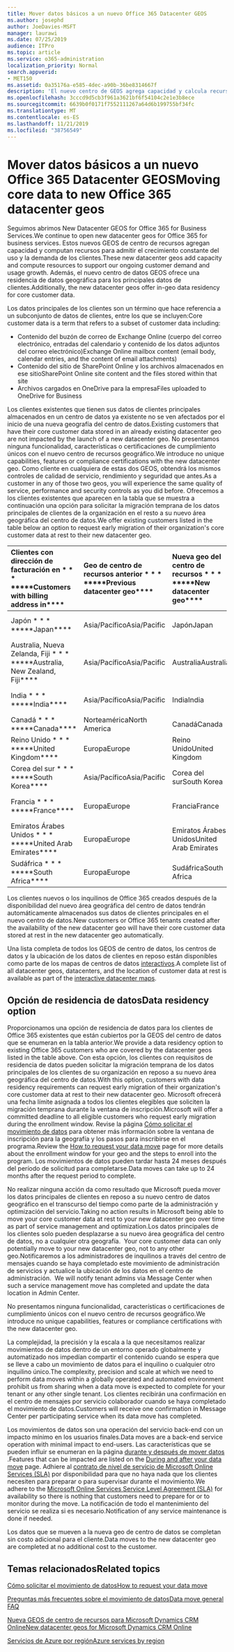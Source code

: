 ```yaml
---
title: Mover datos básicos a un nuevo Office 365 Datacenter GEOS
ms.author: josephd
author: JoeDavies-MSFT
manager: laurawi
ms.date: 07/25/2019
audience: ITPro
ms.topic: article
ms.service: o365-administration
localization_priority: Normal
search.appverid:
- MET150
ms.assetid: 0a35176a-e585-4dec-a90b-36be8314667f
description: 'El nuevo centro de GEOS agrega capacidad y calcula recursos para apoyar el crecimiento constante del uso y la demanda de los clientes. Además, el nuevo centro de datos GEOS ofrece una residencia de datos geográfica para los principales datos de clientes. Los datos principales de los clientes son un término que hace referencia a un subconjunto de los datos de clientes definidos en los términos de Microsoft Online Services: contenido del buzón de correo de Exchange Online (cuerpo del correo electrónico, entradas del calendario y contenido de los datos adjuntos del correo electrónico) y contenido del sitio de SharePoint Online y los archivos se almacenan en ese sitio y los archivos cargados en OneDrive para la empresa.'
ms.openlocfilehash: 3cccd9d5cb3f961a3621bf6f54104c2e1e3b8ece
ms.sourcegitcommit: 6639b0f0171f7552111267a64d6b199755bf34fc
ms.translationtype: MT
ms.contentlocale: es-ES
ms.lasthandoff: 11/21/2019
ms.locfileid: "38756549"
---
```

# <a name="moving-core-data-to-new-office-365-datacenter-geos"></a><span data-ttu-id="77129-105">Mover datos básicos a un nuevo Office 365 Datacenter GEOS</span><span class="sxs-lookup"><span data-stu-id="77129-105">Moving core data to new Office 365 datacenter geos</span></span>

<span data-ttu-id="77129-106">Seguimos abrimos New Datacenter GEOS for Office 365 for Business Services.</span><span class="sxs-lookup"><span data-stu-id="77129-106">We continue to open new datacenter geos for Office 365 for business services.</span></span> <span data-ttu-id="77129-107">Estos nuevos GEOS de centro de recursos agregan capacidad y computan recursos para admitir el crecimiento constante del uso y la demanda de los clientes.</span><span class="sxs-lookup"><span data-stu-id="77129-107">These new datacenter geos add capacity and compute resources to support our ongoing customer demand and usage growth.</span></span> <span data-ttu-id="77129-108">Además, el nuevo centro de datos GEOS ofrece una residencia de datos geográfica para los principales datos de clientes.</span><span class="sxs-lookup"><span data-stu-id="77129-108">Additionally, the new datacenter geos offer in-geo data residency for core customer data.</span></span> 

<span data-ttu-id="77129-109">Los datos principales de los clientes son un término que hace referencia a un subconjunto de datos de clientes, entre los que se incluyen:</span><span class="sxs-lookup"><span data-stu-id="77129-109">Core customer data is a term that refers to a subset of customer data including:</span></span> 
- <span data-ttu-id="77129-110">Contenido del buzón de correo de Exchange Online (cuerpo del correo electrónico, entradas del calendario y contenido de los datos adjuntos del correo electrónico)</span><span class="sxs-lookup"><span data-stu-id="77129-110">Exchange Online mailbox content (email body, calendar entries, and the content of email attachments)</span></span>
- <span data-ttu-id="77129-111">Contenido del sitio de SharePoint Online y los archivos almacenados en ese sitio</span><span class="sxs-lookup"><span data-stu-id="77129-111">SharePoint Online site content and the files stored within that site</span></span>
- <span data-ttu-id="77129-112">Archivos cargados en OneDrive para la empresa</span><span class="sxs-lookup"><span data-stu-id="77129-112">Files uploaded to OneDrive for Business</span></span> 
  
<span data-ttu-id="77129-113">Los clientes existentes que tienen sus datos de clientes principales almacenados en un centro de datos ya existente no se ven afectados por el inicio de una nueva geografía del centro de datos.</span><span class="sxs-lookup"><span data-stu-id="77129-113">Existing customers that have their core customer data stored in an already existing datacenter geo are not impacted by the launch of a new datacenter geo.</span></span> <span data-ttu-id="77129-114">No presentamos ninguna funcionalidad, características o certificaciones de cumplimiento únicos con el nuevo centro de recursos geográfico.</span><span class="sxs-lookup"><span data-stu-id="77129-114">We introduce no unique capabilities, features or compliance certifications with the new datacenter geo.</span></span> <span data-ttu-id="77129-115">Como cliente en cualquiera de estas dos GEOS, obtendrá los mismos controles de calidad de servicio, rendimiento y seguridad que antes.</span><span class="sxs-lookup"><span data-stu-id="77129-115">As a customer in any of those two geos, you will experience the same quality of service, performance and security controls as you did before.</span></span> <span data-ttu-id="77129-116">Ofrecemos a los clientes existentes que aparecen en la tabla que se muestra a continuación una opción para solicitar la migración temprana de los datos principales de clientes de la organización en el resto a su nuevo área geográfica del centro de datos.</span><span class="sxs-lookup"><span data-stu-id="77129-116">We offer existing customers listed in the table below an option to request early migration of their organization's core customer data at rest to their new datacenter geo.</span></span>
  
|<span data-ttu-id="77129-117">Clientes con dirección de facturación en \* \* \* \*</span><span class="sxs-lookup"><span data-stu-id="77129-117">\*\*\*\*Customers with billing address in\*\*\*\*</span></span>|<span data-ttu-id="77129-118">Geo de centro de recursos anterior \* \* \* \*</span><span class="sxs-lookup"><span data-stu-id="77129-118">\*\*\*\*Previous datacenter geo\*\*\*\*</span></span>|<span data-ttu-id="77129-119">Nueva geo del centro de recursos \* \* \* \*</span><span class="sxs-lookup"><span data-stu-id="77129-119">\*\*\*\*New datacenter geo\*\*\*\*</span></span>|<span data-ttu-id="77129-120">Geográfico disponible desde \* \* \* \*</span><span class="sxs-lookup"><span data-stu-id="77129-120">\*\*\*\*Geo available since\*\*\*\*</span></span>|
|:-----|:-----|:-----|:-----|
|<span data-ttu-id="77129-121">Japón \* \* \* \*</span><span class="sxs-lookup"><span data-stu-id="77129-121">\*\*\*\*Japan\*\*\*\*</span></span>| <span data-ttu-id="77129-122">Asia/Pacífico</span><span class="sxs-lookup"><span data-stu-id="77129-122">Asia/Pacific</span></span> | <span data-ttu-id="77129-123">Japón</span><span class="sxs-lookup"><span data-stu-id="77129-123">Japan</span></span> | <span data-ttu-id="77129-124">Diciembre de 2014</span><span class="sxs-lookup"><span data-stu-id="77129-124">December 2014</span></span> |
|<span data-ttu-id="77129-125">Australia, Nueva Zelanda, Fiji \* \* \* \*</span><span class="sxs-lookup"><span data-stu-id="77129-125">\*\*\*\*Australia, New Zealand, Fiji\*\*\*\*</span></span>| <span data-ttu-id="77129-126">Asia/Pacífico</span><span class="sxs-lookup"><span data-stu-id="77129-126">Asia/Pacific</span></span> | <span data-ttu-id="77129-127">Australia</span><span class="sxs-lookup"><span data-stu-id="77129-127">Australia</span></span> | <span data-ttu-id="77129-128">Marzo de 2015</span><span class="sxs-lookup"><span data-stu-id="77129-128">March 2015</span></span> |
|<span data-ttu-id="77129-129">India \* \* \* \*</span><span class="sxs-lookup"><span data-stu-id="77129-129">\*\*\*\*India\*\*\*\*</span></span>| <span data-ttu-id="77129-130">Asia/Pacífico</span><span class="sxs-lookup"><span data-stu-id="77129-130">Asia/Pacific</span></span> | <span data-ttu-id="77129-131">India</span><span class="sxs-lookup"><span data-stu-id="77129-131">India</span></span> | <span data-ttu-id="77129-132">Octubre de 2015</span><span class="sxs-lookup"><span data-stu-id="77129-132">October 2015</span></span> |
|<span data-ttu-id="77129-133">Canadá \* \* \* \*</span><span class="sxs-lookup"><span data-stu-id="77129-133">\*\*\*\*Canada\*\*\*\*</span></span>| <span data-ttu-id="77129-134">Norteamérica</span><span class="sxs-lookup"><span data-stu-id="77129-134">North America</span></span> | <span data-ttu-id="77129-135">Canadá</span><span class="sxs-lookup"><span data-stu-id="77129-135">Canada</span></span> | <span data-ttu-id="77129-136">Mayo de 2016</span><span class="sxs-lookup"><span data-stu-id="77129-136">May 2016</span></span> |
|<span data-ttu-id="77129-137">Reino Unido \* \* \* \*</span><span class="sxs-lookup"><span data-stu-id="77129-137">\*\*\*\*United Kingdom\*\*\*\*</span></span>| <span data-ttu-id="77129-138">Europa</span><span class="sxs-lookup"><span data-stu-id="77129-138">Europe</span></span> | <span data-ttu-id="77129-139">Reino Unido</span><span class="sxs-lookup"><span data-stu-id="77129-139">United Kingdom</span></span> | <span data-ttu-id="77129-140">Septiembre de 2016</span><span class="sxs-lookup"><span data-stu-id="77129-140">September 2016</span></span> |
|<span data-ttu-id="77129-141">Corea del sur \* \* \* \*</span><span class="sxs-lookup"><span data-stu-id="77129-141">\*\*\*\*South Korea\*\*\*\*</span></span>| <span data-ttu-id="77129-142">Asia/Pacífico</span><span class="sxs-lookup"><span data-stu-id="77129-142">Asia/Pacific</span></span> | <span data-ttu-id="77129-143">Corea del sur</span><span class="sxs-lookup"><span data-stu-id="77129-143">South Korea</span></span> | <span data-ttu-id="77129-144">Abril de 2017</span><span class="sxs-lookup"><span data-stu-id="77129-144">April 2017</span></span> |
|<span data-ttu-id="77129-145">Francia \* \* \* \*</span><span class="sxs-lookup"><span data-stu-id="77129-145">\*\*\*\*France\*\*\*\*</span></span>| <span data-ttu-id="77129-146">Europa</span><span class="sxs-lookup"><span data-stu-id="77129-146">Europe</span></span> | <span data-ttu-id="77129-147">Francia</span><span class="sxs-lookup"><span data-stu-id="77129-147">France</span></span> | <span data-ttu-id="77129-148">Marzo de 2018</span><span class="sxs-lookup"><span data-stu-id="77129-148">March 2018</span></span> |
|<span data-ttu-id="77129-149">Emiratos Árabes Unidos \* \* \* \*</span><span class="sxs-lookup"><span data-stu-id="77129-149">\*\*\*\*United Arab Emirates\*\*\*\*</span></span>| <span data-ttu-id="77129-150">Europa</span><span class="sxs-lookup"><span data-stu-id="77129-150">Europe</span></span> | <span data-ttu-id="77129-151">Emiratos Árabes Unidos</span><span class="sxs-lookup"><span data-stu-id="77129-151">United Arab Emirates</span></span> | <span data-ttu-id="77129-152">Junio de 2019</span><span class="sxs-lookup"><span data-stu-id="77129-152">June 2019</span></span> |
|<span data-ttu-id="77129-153">Sudáfrica \* \* \* \*</span><span class="sxs-lookup"><span data-stu-id="77129-153">\*\*\*\*South Africa\*\*\*\*</span></span>| <span data-ttu-id="77129-154">Europa</span><span class="sxs-lookup"><span data-stu-id="77129-154">Europe</span></span> | <span data-ttu-id="77129-155">Sudáfrica</span><span class="sxs-lookup"><span data-stu-id="77129-155">South Africa</span></span> | <span data-ttu-id="77129-156">Julio de 2019</span><span class="sxs-lookup"><span data-stu-id="77129-156">July 2019</span></span> |
  
<span data-ttu-id="77129-157">Los clientes nuevos o los inquilinos de Office 365 creados después de la disponibilidad del nuevo área geográfica del centro de datos tendrán automáticamente almacenados sus datos de clientes principales en el nuevo centro de datos.</span><span class="sxs-lookup"><span data-stu-id="77129-157">New customers or Office 365 tenants created after the availability of the new datacenter geo will have their core customer data stored at rest in the new datacenter geo automatically.</span></span>
  
<span data-ttu-id="77129-158">Una lista completa de todos los GEOS de centro de datos, los centros de datos y la ubicación de los datos de clientes en reposo están disponibles como parte de los mapas de centros de datos [interactivos](https://office.com/datamaps).</span><span class="sxs-lookup"><span data-stu-id="77129-158">A complete list of all datacenter geos, datacenters, and the location of customer data at rest is available as part of the [interactive datacenter maps](https://office.com/datamaps).</span></span> 
  
## <a name="data-residency-option"></a><span data-ttu-id="77129-159">Opción de residencia de datos</span><span class="sxs-lookup"><span data-stu-id="77129-159">Data residency option</span></span>

<span data-ttu-id="77129-160">Proporcionamos una opción de residencia de datos para los clientes de Office 365 existentes que están cubiertos por la GEOS del centro de datos que se enumeran en la tabla anterior.</span><span class="sxs-lookup"><span data-stu-id="77129-160">We provide a data residency option to existing Office 365 customers who are covered by the datacenter geos listed in the table above.</span></span> <span data-ttu-id="77129-161">Con esta opción, los clientes con requisitos de residencia de datos pueden solicitar la migración temprana de los datos principales de los clientes de su organización en reposo a su nuevo área geográfica del centro de datos.</span><span class="sxs-lookup"><span data-stu-id="77129-161">With this option, customers with data residency requirements can request early migration of their organization's core customer data at rest to their new datacenter geo.</span></span>  <span data-ttu-id="77129-162">Microsoft ofrecerá una fecha límite asignada a todos los clientes elegibles que soliciten la migración temprana durante la ventana de inscripción.</span><span class="sxs-lookup"><span data-stu-id="77129-162">Microsoft will offer a committed deadline to all eligible customers who request early migration during the enrollment window.</span></span>  <span data-ttu-id="77129-163">Revise la página [Cómo solicitar el movimiento de datos](request-your-data-move.md) para obtener más información sobre la ventana de inscripción para la geografía y los pasos para inscribirse en el programa.</span><span class="sxs-lookup"><span data-stu-id="77129-163">Review the [How to request your data move](request-your-data-move.md) page for more details about the enrollment window for your geo and the steps to enroll into the program.</span></span>  <span data-ttu-id="77129-164">Los movimientos de datos pueden tardar hasta 24 meses después del período de solicitud para completarse.</span><span class="sxs-lookup"><span data-stu-id="77129-164">Data moves can take up to 24 months after the request period to complete.</span></span>

<span data-ttu-id="77129-165">No realizar ninguna acción da como resultado que Microsoft pueda mover los datos principales de clientes en reposo a su nuevo centro de datos geográfico en el transcurso del tiempo como parte de la administración y optimización del servicio.</span><span class="sxs-lookup"><span data-stu-id="77129-165">Taking no action results in Microsoft being able to move your core customer data at rest to your new datacenter geo over time as part of service management and optimization.</span></span><span data-ttu-id="77129-166">Los datos principales de los clientes solo pueden desplazarse a su nuevo área geográfica del centro de datos, no a cualquier otra geografía.</span><span class="sxs-lookup"><span data-stu-id="77129-166">  Your core customer data can only potentially move to your new datacenter geo, not to any other geo.</span></span><span data-ttu-id="77129-167">Notificaremos a los administradores de inquilinos a través del centro de mensajes cuando se haya completado este movimiento de administración de servicios y actualice la ubicación de los datos en el centro de administración.</span><span class="sxs-lookup"><span data-stu-id="77129-167">  We will notify tenant admins via Message Center when such a service management move has completed and update the data location in Admin Center.</span></span>
   
<span data-ttu-id="77129-168">No presentamos ninguna funcionalidad, características o certificaciones de cumplimiento únicos con el nuevo centro de recursos geográfico.</span><span class="sxs-lookup"><span data-stu-id="77129-168">We introduce no unique capabilities, features or compliance certifications with the new datacenter geo.</span></span>
    
<span data-ttu-id="77129-169">La complejidad, la precisión y la escala a la que necesitamos realizar movimientos de datos dentro de un entorno operado globalmente y automatizado nos impedían compartir el contenido cuando se espera que se lleve a cabo un movimiento de datos para el inquilino o cualquier otro inquilino único.</span><span class="sxs-lookup"><span data-stu-id="77129-169">The complexity, precision and scale at which we need to perform data moves within a globally operated and automated environment prohibit us from sharing when a data move is expected to complete for your tenant or any other single tenant.</span></span> <span data-ttu-id="77129-170">Los clientes recibirán una confirmación en el centro de mensajes por servicio colaborador cuando se haya completado el movimiento de datos.</span><span class="sxs-lookup"><span data-stu-id="77129-170">Customers will receive one confirmation in Message Center per participating service when its data move has completed.</span></span> 
    
<span data-ttu-id="77129-171">Los movimientos de datos son una operación del servicio back-end con un impacto mínimo en los usuarios finales.</span><span class="sxs-lookup"><span data-stu-id="77129-171">Data moves are a back-end service operation with minimal impact to end-users.</span></span> <span data-ttu-id="77129-172">Las características que se pueden influir se enumeran en la página [durante y después de mover datos](during-and-after-your-data-move.md) .</span><span class="sxs-lookup"><span data-stu-id="77129-172">Features that can be impacted are listed on the [During and after your data move](during-and-after-your-data-move.md) page.</span></span> <span data-ttu-id="77129-173">Adhiere al [contrato de nivel de servicio de Microsoft Online Services (SLA)](https://go.microsoft.com/fwlink/p/?LinkId=523897) por disponibilidad para que no haya nada que los clientes necesiten para preparar o para supervisar durante el movimiento.</span><span class="sxs-lookup"><span data-stu-id="77129-173">We adhere to the [Microsoft Online Services Service Level Agreement (SLA)](https://go.microsoft.com/fwlink/p/?LinkId=523897) for availability so there is nothing that customers need to prepare for or to monitor during the move.</span></span> <span data-ttu-id="77129-174">La notificación de todo el mantenimiento del servicio se realiza si es necesario.</span><span class="sxs-lookup"><span data-stu-id="77129-174">Notification of any service maintenance is done if needed.</span></span> 

<span data-ttu-id="77129-175">Los datos que se mueven a la nueva geo de centro de datos se completan sin costo adicional para el cliente.</span><span class="sxs-lookup"><span data-stu-id="77129-175">Data moves to the new datacenter geo are completed at no additional cost to the customer.</span></span>
    
## <a name="related-topics"></a><span data-ttu-id="77129-176">Temas relacionados</span><span class="sxs-lookup"><span data-stu-id="77129-176">Related topics</span></span> 
 
[<span data-ttu-id="77129-177">Cómo solicitar el movimiento de datos</span><span class="sxs-lookup"><span data-stu-id="77129-177">How to request your data move</span></span>](request-your-data-move.md)
    
[<span data-ttu-id="77129-178">Preguntas más frecuentes sobre el movimiento de datos</span><span class="sxs-lookup"><span data-stu-id="77129-178">Data move general FAQ</span></span>](data-move-faq.md)
  
[<span data-ttu-id="77129-179">Nueva GEOS de centro de recursos para Microsoft Dynamics CRM Online</span><span class="sxs-lookup"><span data-stu-id="77129-179">New datacenter geos for Microsoft Dynamics CRM Online</span></span>](https://go.microsoft.com/fwlink/p/?Linkid=615924)
  
[<span data-ttu-id="77129-180">Servicios de Azure por región</span><span class="sxs-lookup"><span data-stu-id="77129-180">Azure services by region</span></span>](https://azure.microsoft.com/regions/)
